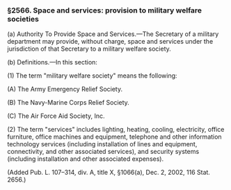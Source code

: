 ### §2566. Space and services: provision to military welfare societies ###

(a) Authority To Provide Space and Services.—The Secretary of a military department may provide, without charge, space and services under the jurisdiction of that Secretary to a military welfare society.

(b) Definitions.—In this section:

(1) The term "military welfare society" means the following:

(A) The Army Emergency Relief Society.

(B) The Navy-Marine Corps Relief Society.

(C) The Air Force Aid Society, Inc.

(2) The term "services" includes lighting, heating, cooling, electricity, office furniture, office machines and equipment, telephone and other information technology services (including installation of lines and equipment, connectivity, and other associated services), and security systems (including installation and other associated expenses).

(Added Pub. L. 107–314, div. A, title X, §1066(a), Dec. 2, 2002, 116 Stat. 2656.)
